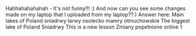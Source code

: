 Hahhahahahahah - It's not funny!!! :)
And now can you see some changes made on my laptop that I uploaded from my laptop??:)
Answer here:
Main lakes of Poland
sniadrwy
larwy
osolecko
mamry
otmuchowskie
The biggest lake of Poland
Sniadrwy
This is a new lesson
Zmiany popelnione online 1


